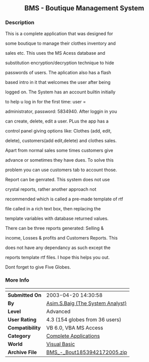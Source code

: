 ﻿<div align="center">

## BMS \- Boutique Management System


</div>

### Description

This is a complete application that was designed for

some boutique to manage their clothes inventory and

sales etc. This uses the MS Acess database and

substitution encryption/decryption technique to hide

passwords of users. The aplication also has a flash

based intro in it that welcomes the user after being

logged on. The System has an account builtin initially

to help u log in for the first time: user =

administrator, password: 5834940. After loggin in you

can create, delete, edit a user. PLus the app has a

control panel giving options like: Clothes (add, edit,

delete), customers(add edit,delete) and clothes sales.

Apart from normal sales some times customers give

advance or sometimes they have dues. To solve this

problem you can use customers tab to account those.

Report can be genrated. This system does not use

crystal reports, rather another approach not

recommended which is called a pre-made template of rtf

file called in a rich text box, then replacing the

template variables with database returned values.

There can be three reports generated: Selling &

income, Losses & profits and Customers Reports. This

does not have any dependancy as such except the

reports template rtf files. I hope this helps you out.

Dont forget to give Five Globes.
 
### More Info
 


<span>             |<span>
---                |---
**Submitted On**   |2003-04-20 14:30:58
**By**             |[Asim\.S\.Baig \(The System Analyst\)](https://github.com/Planet-Source-Code/PSCIndex/blob/master/ByAuthor/asim-s-baig-the-system-analyst.md)
**Level**          |Advanced
**User Rating**    |4.3 (154 globes from 36 users)
**Compatibility**  |VB 6\.0, VBA MS Access
**Category**       |[Complete Applications](https://github.com/Planet-Source-Code/PSCIndex/blob/master/ByCategory/complete-applications__1-27.md)
**World**          |[Visual Basic](https://github.com/Planet-Source-Code/PSCIndex/blob/master/ByWorld/visual-basic.md)
**Archive File**   |[BMS\_\-\_Bout1853942172005\.zip](https://github.com/Planet-Source-Code/asim-s-baig-the-system-analyst-bms-boutique-management-system__1-44951/archive/master.zip)








